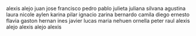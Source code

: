 alexis alejo juan jose francisco pedro pablo julieta juliana silvana agustina laura nicole aylen karina pilar ignacio zarina bernardo camila diego ernesto flavia gaston hernan ines javier lucas maria nehuen ornella peter raul alexis alejo alexis alejo alexis

